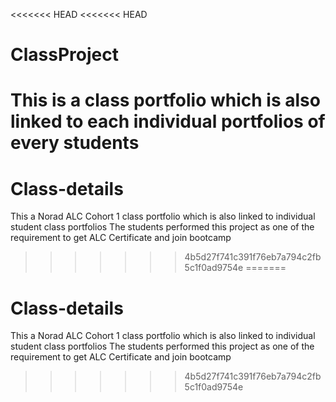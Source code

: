 <<<<<<< HEAD
<<<<<<< HEAD
# ClassProject
This is a class portfolio which is also linked to each individual portfolios of every students
=======
# Class-details
This a Norad ALC Cohort 1 class portfolio which is also linked to individual student class portfolios
The students performed this project as one of the requirement to get ALC Certificate and join bootcamp
>>>>>>> 4b5d27f741c391f76eb7a794c2fb5c1f0ad9754e
=======
# Class-details
This a Norad ALC Cohort 1 class portfolio which is also linked to individual student class portfolios
The students performed this project as one of the requirement to get ALC Certificate and join bootcamp
>>>>>>> 4b5d27f741c391f76eb7a794c2fb5c1f0ad9754e
